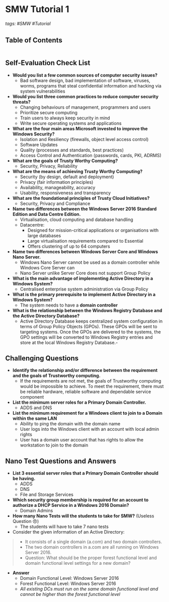# SMW Tutorial 1

###### tags: #SMW #Tutorial 

## Table of Contents
```toc
```

## Self-Evaluation Check List
- **Would you list a few common sources of computer security issues?**
	- Bad software design, bad implementation of software, viruses, worms, programs that steal confidential information and hacking via system vulnerabilities
- **Would you list three common practices to reduce computer security threats?**
	- Changing behaviours of management, programmers and users
	- Prioritize secure computing
	- Train users to always keep security in mind
	- Write secure operating systems and applications
- **What are the four main areas Microsoft invested to improve the Windows Security?**
	- Isolation and Resiliency (firewalls, object level access control)
	- Software Updates
	- Quality (processes and standards, best practices)
	- Access Control and Authentication (passwords, cards, PKI, ADRMS)
- **What are the goals of Trusty Worthy Computing?**
	- Security, Privacy, Reliability
- **What are the means of achieving Trusty Worthy Computing?**
	- Security (by design, default and deployment)
	- Privacy (fair information principles)
	- Availability, manageability, accuracy
	- Usability, responsiveness and transparency
- **What are the foundational principles of Trusty Cloud Initiatives?**
	- Security, Privacy and Compliance
- **Name two differences between the Windows Server 2016 Standard Edition and Data Centre Edition.**
	- Virtualisation, cloud computing and database handling
	- Datacentre:
		- Designed for mission-critical applications or organisations with large databases
		- Large virtualisation requirements compared to Essential
		- Offers clustering of up to 64 computers
- **Name two differences between Windows Server Core and Windows Nano Server.**
	- Windows Nano Server cannot be used as a domain controller while Windows Core Server can
	- Nano Server unlike Server Core does not support Group Policy
- **What is the main advantage of implementing Active Directory in a Windows System?**
	- Centralised enterprise system administration via Group Policy
- **What is the primary prerequisite to implement Active Directory in a Windows System?**
	- The system needs to have a **domain controller**
- **What is the relationship between the Windows Registry Database and the Active Directory Database?**
	- Active Directory Database keeps centralized system configuration in terms of Group Policy Objects (GPOs). These GPOs will be sent to targeting systems. Once the GPOs are delivered to the systems, the GPO settings will be converted to Windows Registry entries and store at the local Windows Registry Database.-

## Challenging Questions
- **Identify the relationship and/or difference between the requirement and the goals of Trustworthy computing.**
	- If the requirements are not met, the goals of Trustworthy computing would be impossible to achieve. To meet the requirement, there must be reliable hardware, reliable software and dependable service component
- **List the minimum server roles for a Primary Domain Controller.**
	- ADDS and DNS
- **List the minimum requirement for a Windows client to join to a Domain within the same LAN**
	- Ability to ping the domain with the domain name
	- User logs into the Windows client with an account with local admin rights
	- User has a domain user account that has rights to allow the workstation to join to the domain

## Nano Test Questions and Answers
- **List 3 essential server roles that a Primary Domain Controller should be having.**
	- ADDS
	- DNS
	- File and Storage Services
- **Which security group membership is required for an account to authorize a DHCP Service in a Windows 2016 Domain?**
	- Domain Admins
- **How many Nano Tests will the students to take for SMW?** (Useless Question 😠)
	- The students will have to take 7 nano tests
- Consider the given information of an Active Directory:
> - It consists of a single domain (a.com) and two domain controllers.
> - The two domain controllers in a.com are all running on Windows Server 2016. 
> - Question: What should be the proper forest functional level and domain functional level settings for a new domain?
- **Answer**
	- Domain Functional Level: Windows Server 2016
	- Forest Functional Level: Windows Server 2016
	- *All existing DCs must run on the same domain functional level and cannot be higher than the forest functional level*
